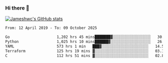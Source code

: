### Hi there 👋

[![Jameshwc's GitHub stats](https://github-readme-stats.vercel.app/api?username=jameshwc)](https://github.com/anuraghazra/github-readme-stats)

<!--START_SECTION:waka-->

```txt
From: 12 April 2019 - To: 09 October 2025

Go                     1,202 hrs 45 mins███████▓░░░░░░░░░░░░░░░░░   30.60 %
Python                 1,025 hrs 10 mins██████▓░░░░░░░░░░░░░░░░░░   26.08 %
YAML                   573 hrs 1 min   ███▓░░░░░░░░░░░░░░░░░░░░░   14.58 %
Terraform              125 hrs 19 mins ▓░░░░░░░░░░░░░░░░░░░░░░░░   03.19 %
C                      112 hrs 51 mins ▓░░░░░░░░░░░░░░░░░░░░░░░░   02.87 %
```

<!--END_SECTION:waka-->